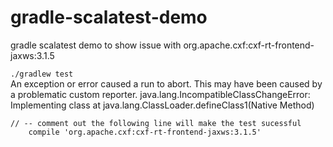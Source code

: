# gradle-scalatest-demo
gradle scalatest demo to show issue with org.apache.cxf:cxf-rt-frontend-jaxws:3.1.5

`./gradlew test`   
An exception or error caused a run to abort. This may have been caused by a problematic custom reporter.
java.lang.IncompatibleClassChangeError: Implementing class
	at java.lang.ClassLoader.defineClass1(Native Method)   


```
// -- comment out the following line will make the test sucessful
    compile 'org.apache.cxf:cxf-rt-frontend-jaxws:3.1.5'
```

